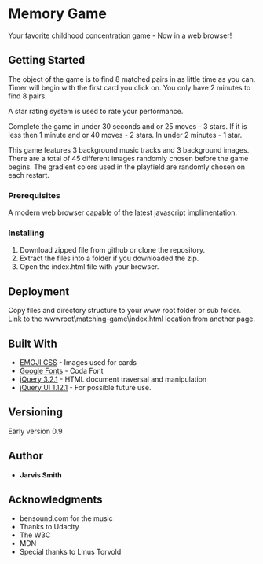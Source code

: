 # Memory Game

Your favorite childhood concentration game - Now in a web browser!

## Getting Started

The object of the game is to find 8 matched pairs in as little time as you can.
Timer will begin with the first card you click on.  You only have 2 minutes to find 8 pairs.  

A star rating system is used to rate your performance.

Complete the game in under 30 seconds and or 25 moves - 3 stars.
If it is less then 1 minute and or 40 moves - 2 stars.
In under 2 minutes - 1 star.

This game features 3 background music tracks and 3 background images.
There are a total of 45 different images randomly chosen before the game begins.
The gradient colors used in the playfield are randomly chosen on each restart.

### Prerequisites

A modern web browser capable of the latest javascript implimentation.

### Installing

 1. Download zipped file from github or clone the repository.
 2. Extract the files into a folder if you downloaded the zip.
 3. Open the index.html file with your browser.

## Deployment

Copy files and directory structure to your www root folder or sub folder.
Link to the wwwroot\matching-game\index.html location from another page.

## Built With

* [EMOJI CSS](http://www.afeld.github.io/emoji-css/) - Images used for cards
* [Google Fonts](https://fonts.google.com/) - Coda Font
* [jQuery 3.2.1](http://jquery.com/) - HTML document traversal and manipulation
* [jQuery UI 1.12.1](http://jquery.com/) - For possible future use.

## Versioning

Early version 0.9

## Author

* **Jarvis Smith**

## Acknowledgments

* bensound.com for the music
* Thanks to Udacity
* The W3C
* MDN
* Special thanks to Linus Torvold
